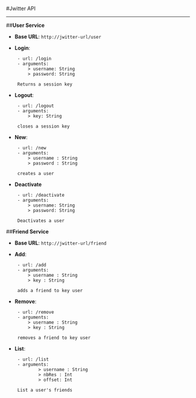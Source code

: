 #Jwitter API

----------

##**User Service**

 + **Base URL**:   `http://jwitter-url/user`
  
 + **Login**:

		- url: /login
		- arguments:
			> username: String
			> password: String

		Returns a session key

 + **Logout**:
		
		- url: /logout
		- arguments:
			> key: String

		closes a session key

 + **New**:

		- url: /new
		- arguments:
			> username : String
			> password : String

		creates a user

 + **Deactivate**
		
		- url: /deactivate
		- arguments:
			> username: String
			> password: String

		Deactivates a user

##**Friend Service**

 + **Base URL**:   `http://jwitter-url/friend`

 + **Add**:

		- url: /add
		- arguments:
			> username : String
			> key : String

		adds a friend to key user

 + **Remove**:

		- url: /remove
		- arguments:
			> username : String
			> key : String

		removes a friend to key user

 + **List**:

		- url: /list
		- arguments:
				> username : String 
				> nbRes : Int
				> offset: Int

		List a user's friends

